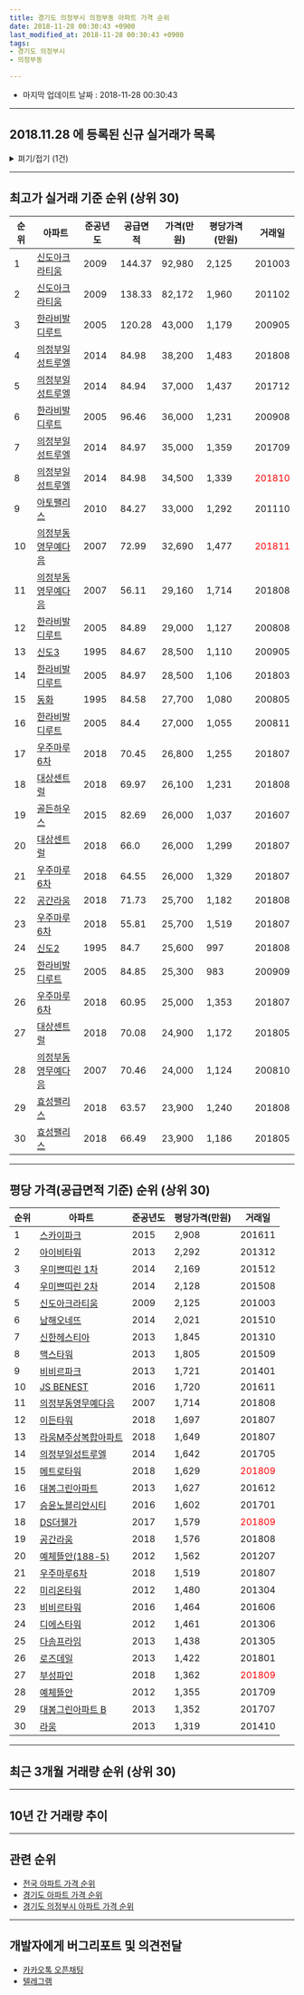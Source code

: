 ```yaml
---
title: 경기도 의정부시 의정부동 아파트 가격 순위
date: 2018-11-28 00:30:43 +0900
last_modified_at: 2018-11-28 00:30:43 +0900
tags:
- 경기도 의정부시
- 의정부동

---
```


* 마지막 업데이트 날짜 : 2018-11-28 00:30:43

---

## 2018.11.28 에 등록된 신규 실거래가 목록

<details>
<summary>펴기/접기 (1건)</summary>
<div markdown="1">

|아파트|준공년도|공급면적|가격(만원)|평당가격(만원)|거래일|
|---|---|---|---|---|---|
|[효성팰리스](https://search.naver.com/search.naver?query=%EA%B2%BD%EA%B8%B0%EB%8F%84+%EC%9D%98%EC%A0%95%EB%B6%80%EC%8B%9C+%EC%9D%98%EC%A0%95%EB%B6%80%EB%8F%99+%ED%9A%A8%EC%84%B1%ED%8C%B0%EB%A6%AC%EC%8A%A4)|2018|65.05|22,600|1,146|<span style="color:red">201811</span>|


</div>
</details>

---

## 최고가 실거래 기준 순위 (상위 30)


|순위|아파트|준공년도|공급면적|가격(만원)|평당가격(만원)|거래일|
|---|---|---|---|---|---|---|
|1|[신도아크라티움](https://search.naver.com/search.naver?query=%EA%B2%BD%EA%B8%B0%EB%8F%84+%EC%9D%98%EC%A0%95%EB%B6%80%EC%8B%9C+%EC%9D%98%EC%A0%95%EB%B6%80%EB%8F%99+%EC%8B%A0%EB%8F%84%EC%95%84%ED%81%AC%EB%9D%BC%ED%8B%B0%EC%9B%80)|2009|144.37|92,980|2,125|201003|
|2|[신도아크라티움](https://search.naver.com/search.naver?query=%EA%B2%BD%EA%B8%B0%EB%8F%84+%EC%9D%98%EC%A0%95%EB%B6%80%EC%8B%9C+%EC%9D%98%EC%A0%95%EB%B6%80%EB%8F%99+%EC%8B%A0%EB%8F%84%EC%95%84%ED%81%AC%EB%9D%BC%ED%8B%B0%EC%9B%80)|2009|138.33|82,172|1,960|201102|
|3|[한라비발디루트](https://search.naver.com/search.naver?query=%EA%B2%BD%EA%B8%B0%EB%8F%84+%EC%9D%98%EC%A0%95%EB%B6%80%EC%8B%9C+%EC%9D%98%EC%A0%95%EB%B6%80%EB%8F%99+%ED%95%9C%EB%9D%BC%EB%B9%84%EB%B0%9C%EB%94%94%EB%A3%A8%ED%8A%B8)|2005|120.28|43,000|1,179|200905|
|4|[의정부일성트루엘](https://search.naver.com/search.naver?query=%EA%B2%BD%EA%B8%B0%EB%8F%84+%EC%9D%98%EC%A0%95%EB%B6%80%EC%8B%9C+%EC%9D%98%EC%A0%95%EB%B6%80%EB%8F%99+%EC%9D%98%EC%A0%95%EB%B6%80%EC%9D%BC%EC%84%B1%ED%8A%B8%EB%A3%A8%EC%97%98)|2014|84.98|38,200|1,483|201808|
|5|[의정부일성트루엘](https://search.naver.com/search.naver?query=%EA%B2%BD%EA%B8%B0%EB%8F%84+%EC%9D%98%EC%A0%95%EB%B6%80%EC%8B%9C+%EC%9D%98%EC%A0%95%EB%B6%80%EB%8F%99+%EC%9D%98%EC%A0%95%EB%B6%80%EC%9D%BC%EC%84%B1%ED%8A%B8%EB%A3%A8%EC%97%98)|2014|84.94|37,000|1,437|201712|
|6|[한라비발디루트](https://search.naver.com/search.naver?query=%EA%B2%BD%EA%B8%B0%EB%8F%84+%EC%9D%98%EC%A0%95%EB%B6%80%EC%8B%9C+%EC%9D%98%EC%A0%95%EB%B6%80%EB%8F%99+%ED%95%9C%EB%9D%BC%EB%B9%84%EB%B0%9C%EB%94%94%EB%A3%A8%ED%8A%B8)|2005|96.46|36,000|1,231|200908|
|7|[의정부일성트루엘](https://search.naver.com/search.naver?query=%EA%B2%BD%EA%B8%B0%EB%8F%84+%EC%9D%98%EC%A0%95%EB%B6%80%EC%8B%9C+%EC%9D%98%EC%A0%95%EB%B6%80%EB%8F%99+%EC%9D%98%EC%A0%95%EB%B6%80%EC%9D%BC%EC%84%B1%ED%8A%B8%EB%A3%A8%EC%97%98)|2014|84.97|35,000|1,359|201709|
|8|[의정부일성트루엘](https://search.naver.com/search.naver?query=%EA%B2%BD%EA%B8%B0%EB%8F%84+%EC%9D%98%EC%A0%95%EB%B6%80%EC%8B%9C+%EC%9D%98%EC%A0%95%EB%B6%80%EB%8F%99+%EC%9D%98%EC%A0%95%EB%B6%80%EC%9D%BC%EC%84%B1%ED%8A%B8%EB%A3%A8%EC%97%98)|2014|84.98|34,500|1,339|<span style="color:red">201810</span>|
|9|[아토팰리스](https://search.naver.com/search.naver?query=%EA%B2%BD%EA%B8%B0%EB%8F%84+%EC%9D%98%EC%A0%95%EB%B6%80%EC%8B%9C+%EC%9D%98%EC%A0%95%EB%B6%80%EB%8F%99+%EC%95%84%ED%86%A0%ED%8C%B0%EB%A6%AC%EC%8A%A4)|2010|84.27|33,000|1,292|201110|
|10|[의정부동영무예다음](https://search.naver.com/search.naver?query=%EA%B2%BD%EA%B8%B0%EB%8F%84+%EC%9D%98%EC%A0%95%EB%B6%80%EC%8B%9C+%EC%9D%98%EC%A0%95%EB%B6%80%EB%8F%99+%EC%9D%98%EC%A0%95%EB%B6%80%EB%8F%99%EC%98%81%EB%AC%B4%EC%98%88%EB%8B%A4%EC%9D%8C)|2007|72.99|32,690|1,477|<span style="color:red">201811</span>|
|11|[의정부동영무예다음](https://search.naver.com/search.naver?query=%EA%B2%BD%EA%B8%B0%EB%8F%84+%EC%9D%98%EC%A0%95%EB%B6%80%EC%8B%9C+%EC%9D%98%EC%A0%95%EB%B6%80%EB%8F%99+%EC%9D%98%EC%A0%95%EB%B6%80%EB%8F%99%EC%98%81%EB%AC%B4%EC%98%88%EB%8B%A4%EC%9D%8C)|2007|56.11|29,160|1,714|201808|
|12|[한라비발디루트](https://search.naver.com/search.naver?query=%EA%B2%BD%EA%B8%B0%EB%8F%84+%EC%9D%98%EC%A0%95%EB%B6%80%EC%8B%9C+%EC%9D%98%EC%A0%95%EB%B6%80%EB%8F%99+%ED%95%9C%EB%9D%BC%EB%B9%84%EB%B0%9C%EB%94%94%EB%A3%A8%ED%8A%B8)|2005|84.89|29,000|1,127|200808|
|13|[신도3](https://search.naver.com/search.naver?query=%EA%B2%BD%EA%B8%B0%EB%8F%84+%EC%9D%98%EC%A0%95%EB%B6%80%EC%8B%9C+%EC%9D%98%EC%A0%95%EB%B6%80%EB%8F%99+%EC%8B%A0%EB%8F%843)|1995|84.67|28,500|1,110|200905|
|14|[한라비발디루트](https://search.naver.com/search.naver?query=%EA%B2%BD%EA%B8%B0%EB%8F%84+%EC%9D%98%EC%A0%95%EB%B6%80%EC%8B%9C+%EC%9D%98%EC%A0%95%EB%B6%80%EB%8F%99+%ED%95%9C%EB%9D%BC%EB%B9%84%EB%B0%9C%EB%94%94%EB%A3%A8%ED%8A%B8)|2005|84.97|28,500|1,106|201803|
|15|[동화](https://search.naver.com/search.naver?query=%EA%B2%BD%EA%B8%B0%EB%8F%84+%EC%9D%98%EC%A0%95%EB%B6%80%EC%8B%9C+%EC%9D%98%EC%A0%95%EB%B6%80%EB%8F%99+%EB%8F%99%ED%99%94)|1995|84.58|27,700|1,080|200805|
|16|[한라비발디루트](https://search.naver.com/search.naver?query=%EA%B2%BD%EA%B8%B0%EB%8F%84+%EC%9D%98%EC%A0%95%EB%B6%80%EC%8B%9C+%EC%9D%98%EC%A0%95%EB%B6%80%EB%8F%99+%ED%95%9C%EB%9D%BC%EB%B9%84%EB%B0%9C%EB%94%94%EB%A3%A8%ED%8A%B8)|2005|84.4|27,000|1,055|200811|
|17|[우주마루6차](https://search.naver.com/search.naver?query=%EA%B2%BD%EA%B8%B0%EB%8F%84+%EC%9D%98%EC%A0%95%EB%B6%80%EC%8B%9C+%EC%9D%98%EC%A0%95%EB%B6%80%EB%8F%99+%EC%9A%B0%EC%A3%BC%EB%A7%88%EB%A3%A86%EC%B0%A8)|2018|70.45|26,800|1,255|201807|
|18|[대상센트럴](https://search.naver.com/search.naver?query=%EA%B2%BD%EA%B8%B0%EB%8F%84+%EC%9D%98%EC%A0%95%EB%B6%80%EC%8B%9C+%EC%9D%98%EC%A0%95%EB%B6%80%EB%8F%99+%EB%8C%80%EC%83%81%EC%84%BC%ED%8A%B8%EB%9F%B4)|2018|69.97|26,100|1,231|201808|
|19|[골든하우스](https://search.naver.com/search.naver?query=%EA%B2%BD%EA%B8%B0%EB%8F%84+%EC%9D%98%EC%A0%95%EB%B6%80%EC%8B%9C+%EC%9D%98%EC%A0%95%EB%B6%80%EB%8F%99+%EA%B3%A8%EB%93%A0%ED%95%98%EC%9A%B0%EC%8A%A4)|2015|82.69|26,000|1,037|201607|
|20|[대상센트럴](https://search.naver.com/search.naver?query=%EA%B2%BD%EA%B8%B0%EB%8F%84+%EC%9D%98%EC%A0%95%EB%B6%80%EC%8B%9C+%EC%9D%98%EC%A0%95%EB%B6%80%EB%8F%99+%EB%8C%80%EC%83%81%EC%84%BC%ED%8A%B8%EB%9F%B4)|2018|66.0|26,000|1,299|201807|
|21|[우주마루6차](https://search.naver.com/search.naver?query=%EA%B2%BD%EA%B8%B0%EB%8F%84+%EC%9D%98%EC%A0%95%EB%B6%80%EC%8B%9C+%EC%9D%98%EC%A0%95%EB%B6%80%EB%8F%99+%EC%9A%B0%EC%A3%BC%EB%A7%88%EB%A3%A86%EC%B0%A8)|2018|64.55|26,000|1,329|201807|
|22|[공간라움](https://search.naver.com/search.naver?query=%EA%B2%BD%EA%B8%B0%EB%8F%84+%EC%9D%98%EC%A0%95%EB%B6%80%EC%8B%9C+%EC%9D%98%EC%A0%95%EB%B6%80%EB%8F%99+%EA%B3%B5%EA%B0%84%EB%9D%BC%EC%9B%80)|2018|71.73|25,700|1,182|201808|
|23|[우주마루6차](https://search.naver.com/search.naver?query=%EA%B2%BD%EA%B8%B0%EB%8F%84+%EC%9D%98%EC%A0%95%EB%B6%80%EC%8B%9C+%EC%9D%98%EC%A0%95%EB%B6%80%EB%8F%99+%EC%9A%B0%EC%A3%BC%EB%A7%88%EB%A3%A86%EC%B0%A8)|2018|55.81|25,700|1,519|201807|
|24|[신도2](https://search.naver.com/search.naver?query=%EA%B2%BD%EA%B8%B0%EB%8F%84+%EC%9D%98%EC%A0%95%EB%B6%80%EC%8B%9C+%EC%9D%98%EC%A0%95%EB%B6%80%EB%8F%99+%EC%8B%A0%EB%8F%842)|1995|84.7|25,600|997|201808|
|25|[한라비발디루트](https://search.naver.com/search.naver?query=%EA%B2%BD%EA%B8%B0%EB%8F%84+%EC%9D%98%EC%A0%95%EB%B6%80%EC%8B%9C+%EC%9D%98%EC%A0%95%EB%B6%80%EB%8F%99+%ED%95%9C%EB%9D%BC%EB%B9%84%EB%B0%9C%EB%94%94%EB%A3%A8%ED%8A%B8)|2005|84.85|25,300|983|200909|
|26|[우주마루6차](https://search.naver.com/search.naver?query=%EA%B2%BD%EA%B8%B0%EB%8F%84+%EC%9D%98%EC%A0%95%EB%B6%80%EC%8B%9C+%EC%9D%98%EC%A0%95%EB%B6%80%EB%8F%99+%EC%9A%B0%EC%A3%BC%EB%A7%88%EB%A3%A86%EC%B0%A8)|2018|60.95|25,000|1,353|201807|
|27|[대상센트럴](https://search.naver.com/search.naver?query=%EA%B2%BD%EA%B8%B0%EB%8F%84+%EC%9D%98%EC%A0%95%EB%B6%80%EC%8B%9C+%EC%9D%98%EC%A0%95%EB%B6%80%EB%8F%99+%EB%8C%80%EC%83%81%EC%84%BC%ED%8A%B8%EB%9F%B4)|2018|70.08|24,900|1,172|201805|
|28|[의정부동영무예다음](https://search.naver.com/search.naver?query=%EA%B2%BD%EA%B8%B0%EB%8F%84+%EC%9D%98%EC%A0%95%EB%B6%80%EC%8B%9C+%EC%9D%98%EC%A0%95%EB%B6%80%EB%8F%99+%EC%9D%98%EC%A0%95%EB%B6%80%EB%8F%99%EC%98%81%EB%AC%B4%EC%98%88%EB%8B%A4%EC%9D%8C)|2007|70.46|24,000|1,124|200810|
|29|[효성팰리스](https://search.naver.com/search.naver?query=%EA%B2%BD%EA%B8%B0%EB%8F%84+%EC%9D%98%EC%A0%95%EB%B6%80%EC%8B%9C+%EC%9D%98%EC%A0%95%EB%B6%80%EB%8F%99+%ED%9A%A8%EC%84%B1%ED%8C%B0%EB%A6%AC%EC%8A%A4)|2018|63.57|23,900|1,240|201808|
|30|[효성팰리스](https://search.naver.com/search.naver?query=%EA%B2%BD%EA%B8%B0%EB%8F%84+%EC%9D%98%EC%A0%95%EB%B6%80%EC%8B%9C+%EC%9D%98%EC%A0%95%EB%B6%80%EB%8F%99+%ED%9A%A8%EC%84%B1%ED%8C%B0%EB%A6%AC%EC%8A%A4)|2018|66.49|23,900|1,186|201805|


---

## 평당 가격(공급면적 기준) 순위 (상위 30)


|순위|아파트|준공년도|평당가격(만원)|거래일|
|---|---|---|---|---|
|1|[스카이파크](https://search.naver.com/search.naver?query=%EA%B2%BD%EA%B8%B0%EB%8F%84+%EC%9D%98%EC%A0%95%EB%B6%80%EC%8B%9C+%EC%9D%98%EC%A0%95%EB%B6%80%EB%8F%99+%EC%8A%A4%EC%B9%B4%EC%9D%B4%ED%8C%8C%ED%81%AC)|2015|2,908|201611|
|2|[아이비타워](https://search.naver.com/search.naver?query=%EA%B2%BD%EA%B8%B0%EB%8F%84+%EC%9D%98%EC%A0%95%EB%B6%80%EC%8B%9C+%EC%9D%98%EC%A0%95%EB%B6%80%EB%8F%99+%EC%95%84%EC%9D%B4%EB%B9%84%ED%83%80%EC%9B%8C)|2013|2,292|201312|
|3|[우미쁘띠린 1차](https://search.naver.com/search.naver?query=%EA%B2%BD%EA%B8%B0%EB%8F%84+%EC%9D%98%EC%A0%95%EB%B6%80%EC%8B%9C+%EC%9D%98%EC%A0%95%EB%B6%80%EB%8F%99+%EC%9A%B0%EB%AF%B8%EC%81%98%EB%9D%A0%EB%A6%B0+1%EC%B0%A8)|2014|2,169|201512|
|4|[우미쁘띠린 2차](https://search.naver.com/search.naver?query=%EA%B2%BD%EA%B8%B0%EB%8F%84+%EC%9D%98%EC%A0%95%EB%B6%80%EC%8B%9C+%EC%9D%98%EC%A0%95%EB%B6%80%EB%8F%99+%EC%9A%B0%EB%AF%B8%EC%81%98%EB%9D%A0%EB%A6%B0+2%EC%B0%A8)|2014|2,128|201508|
|5|[신도아크라티움](https://search.naver.com/search.naver?query=%EA%B2%BD%EA%B8%B0%EB%8F%84+%EC%9D%98%EC%A0%95%EB%B6%80%EC%8B%9C+%EC%9D%98%EC%A0%95%EB%B6%80%EB%8F%99+%EC%8B%A0%EB%8F%84%EC%95%84%ED%81%AC%EB%9D%BC%ED%8B%B0%EC%9B%80)|2009|2,125|201003|
|6|[남해오네뜨](https://search.naver.com/search.naver?query=%EA%B2%BD%EA%B8%B0%EB%8F%84+%EC%9D%98%EC%A0%95%EB%B6%80%EC%8B%9C+%EC%9D%98%EC%A0%95%EB%B6%80%EB%8F%99+%EB%82%A8%ED%95%B4%EC%98%A4%EB%84%A4%EB%9C%A8)|2014|2,021|201510|
|7|[신한헤스티아](https://search.naver.com/search.naver?query=%EA%B2%BD%EA%B8%B0%EB%8F%84+%EC%9D%98%EC%A0%95%EB%B6%80%EC%8B%9C+%EC%9D%98%EC%A0%95%EB%B6%80%EB%8F%99+%EC%8B%A0%ED%95%9C%ED%97%A4%EC%8A%A4%ED%8B%B0%EC%95%84)|2013|1,845|201310|
|8|[맥스타워](https://search.naver.com/search.naver?query=%EA%B2%BD%EA%B8%B0%EB%8F%84+%EC%9D%98%EC%A0%95%EB%B6%80%EC%8B%9C+%EC%9D%98%EC%A0%95%EB%B6%80%EB%8F%99+%EB%A7%A5%EC%8A%A4%ED%83%80%EC%9B%8C)|2013|1,805|201509|
|9|[비비르파크](https://search.naver.com/search.naver?query=%EA%B2%BD%EA%B8%B0%EB%8F%84+%EC%9D%98%EC%A0%95%EB%B6%80%EC%8B%9C+%EC%9D%98%EC%A0%95%EB%B6%80%EB%8F%99+%EB%B9%84%EB%B9%84%EB%A5%B4%ED%8C%8C%ED%81%AC)|2013|1,721|201401|
|10|[JS BENEST](https://search.naver.com/search.naver?query=%EA%B2%BD%EA%B8%B0%EB%8F%84+%EC%9D%98%EC%A0%95%EB%B6%80%EC%8B%9C+%EC%9D%98%EC%A0%95%EB%B6%80%EB%8F%99+JS+BENEST)|2016|1,720|201611|
|11|[의정부동영무예다음](https://search.naver.com/search.naver?query=%EA%B2%BD%EA%B8%B0%EB%8F%84+%EC%9D%98%EC%A0%95%EB%B6%80%EC%8B%9C+%EC%9D%98%EC%A0%95%EB%B6%80%EB%8F%99+%EC%9D%98%EC%A0%95%EB%B6%80%EB%8F%99%EC%98%81%EB%AC%B4%EC%98%88%EB%8B%A4%EC%9D%8C)|2007|1,714|201808|
|12|[이든타워](https://search.naver.com/search.naver?query=%EA%B2%BD%EA%B8%B0%EB%8F%84+%EC%9D%98%EC%A0%95%EB%B6%80%EC%8B%9C+%EC%9D%98%EC%A0%95%EB%B6%80%EB%8F%99+%EC%9D%B4%EB%93%A0%ED%83%80%EC%9B%8C)|2018|1,697|201807|
|13|[라움M주상복합아파트](https://search.naver.com/search.naver?query=%EA%B2%BD%EA%B8%B0%EB%8F%84+%EC%9D%98%EC%A0%95%EB%B6%80%EC%8B%9C+%EC%9D%98%EC%A0%95%EB%B6%80%EB%8F%99+%EB%9D%BC%EC%9B%80M%EC%A3%BC%EC%83%81%EB%B3%B5%ED%95%A9%EC%95%84%ED%8C%8C%ED%8A%B8)|2018|1,649|201807|
|14|[의정부일성트루엘](https://search.naver.com/search.naver?query=%EA%B2%BD%EA%B8%B0%EB%8F%84+%EC%9D%98%EC%A0%95%EB%B6%80%EC%8B%9C+%EC%9D%98%EC%A0%95%EB%B6%80%EB%8F%99+%EC%9D%98%EC%A0%95%EB%B6%80%EC%9D%BC%EC%84%B1%ED%8A%B8%EB%A3%A8%EC%97%98)|2014|1,642|201705|
|15|[메트로타워](https://search.naver.com/search.naver?query=%EA%B2%BD%EA%B8%B0%EB%8F%84+%EC%9D%98%EC%A0%95%EB%B6%80%EC%8B%9C+%EC%9D%98%EC%A0%95%EB%B6%80%EB%8F%99+%EB%A9%94%ED%8A%B8%EB%A1%9C%ED%83%80%EC%9B%8C)|2018|1,629|<span style="color:red">201809</span>|
|16|[대봉그린아파트](https://search.naver.com/search.naver?query=%EA%B2%BD%EA%B8%B0%EB%8F%84+%EC%9D%98%EC%A0%95%EB%B6%80%EC%8B%9C+%EC%9D%98%EC%A0%95%EB%B6%80%EB%8F%99+%EB%8C%80%EB%B4%89%EA%B7%B8%EB%A6%B0%EC%95%84%ED%8C%8C%ED%8A%B8)|2013|1,627|201612|
|17|[승윤노블리안시티](https://search.naver.com/search.naver?query=%EA%B2%BD%EA%B8%B0%EB%8F%84+%EC%9D%98%EC%A0%95%EB%B6%80%EC%8B%9C+%EC%9D%98%EC%A0%95%EB%B6%80%EB%8F%99+%EC%8A%B9%EC%9C%A4%EB%85%B8%EB%B8%94%EB%A6%AC%EC%95%88%EC%8B%9C%ED%8B%B0)|2016|1,602|201701|
|18|[DS더웰가](https://search.naver.com/search.naver?query=%EA%B2%BD%EA%B8%B0%EB%8F%84+%EC%9D%98%EC%A0%95%EB%B6%80%EC%8B%9C+%EC%9D%98%EC%A0%95%EB%B6%80%EB%8F%99+DS%EB%8D%94%EC%9B%B0%EA%B0%80)|2017|1,579|<span style="color:red">201809</span>|
|19|[공간라움](https://search.naver.com/search.naver?query=%EA%B2%BD%EA%B8%B0%EB%8F%84+%EC%9D%98%EC%A0%95%EB%B6%80%EC%8B%9C+%EC%9D%98%EC%A0%95%EB%B6%80%EB%8F%99+%EA%B3%B5%EA%B0%84%EB%9D%BC%EC%9B%80)|2018|1,576|201808|
|20|[예체뜰안(188-5)](https://search.naver.com/search.naver?query=%EA%B2%BD%EA%B8%B0%EB%8F%84+%EC%9D%98%EC%A0%95%EB%B6%80%EC%8B%9C+%EC%9D%98%EC%A0%95%EB%B6%80%EB%8F%99+%EC%98%88%EC%B2%B4%EB%9C%B0%EC%95%88%28188-5%29)|2012|1,562|201207|
|21|[우주마루6차](https://search.naver.com/search.naver?query=%EA%B2%BD%EA%B8%B0%EB%8F%84+%EC%9D%98%EC%A0%95%EB%B6%80%EC%8B%9C+%EC%9D%98%EC%A0%95%EB%B6%80%EB%8F%99+%EC%9A%B0%EC%A3%BC%EB%A7%88%EB%A3%A86%EC%B0%A8)|2018|1,519|201807|
|22|[미리온타워](https://search.naver.com/search.naver?query=%EA%B2%BD%EA%B8%B0%EB%8F%84+%EC%9D%98%EC%A0%95%EB%B6%80%EC%8B%9C+%EC%9D%98%EC%A0%95%EB%B6%80%EB%8F%99+%EB%AF%B8%EB%A6%AC%EC%98%A8%ED%83%80%EC%9B%8C)|2012|1,480|201304|
|23|[비비르타워](https://search.naver.com/search.naver?query=%EA%B2%BD%EA%B8%B0%EB%8F%84+%EC%9D%98%EC%A0%95%EB%B6%80%EC%8B%9C+%EC%9D%98%EC%A0%95%EB%B6%80%EB%8F%99+%EB%B9%84%EB%B9%84%EB%A5%B4%ED%83%80%EC%9B%8C)|2016|1,464|201606|
|24|[디에스타워](https://search.naver.com/search.naver?query=%EA%B2%BD%EA%B8%B0%EB%8F%84+%EC%9D%98%EC%A0%95%EB%B6%80%EC%8B%9C+%EC%9D%98%EC%A0%95%EB%B6%80%EB%8F%99+%EB%94%94%EC%97%90%EC%8A%A4%ED%83%80%EC%9B%8C)|2012|1,461|201306|
|25|[다솜프라임](https://search.naver.com/search.naver?query=%EA%B2%BD%EA%B8%B0%EB%8F%84+%EC%9D%98%EC%A0%95%EB%B6%80%EC%8B%9C+%EC%9D%98%EC%A0%95%EB%B6%80%EB%8F%99+%EB%8B%A4%EC%86%9C%ED%94%84%EB%9D%BC%EC%9E%84)|2013|1,438|201305|
|26|[로즈데일](https://search.naver.com/search.naver?query=%EA%B2%BD%EA%B8%B0%EB%8F%84+%EC%9D%98%EC%A0%95%EB%B6%80%EC%8B%9C+%EC%9D%98%EC%A0%95%EB%B6%80%EB%8F%99+%EB%A1%9C%EC%A6%88%EB%8D%B0%EC%9D%BC)|2013|1,422|201801|
|27|[부성파인](https://search.naver.com/search.naver?query=%EA%B2%BD%EA%B8%B0%EB%8F%84+%EC%9D%98%EC%A0%95%EB%B6%80%EC%8B%9C+%EC%9D%98%EC%A0%95%EB%B6%80%EB%8F%99+%EB%B6%80%EC%84%B1%ED%8C%8C%EC%9D%B8)|2018|1,362|<span style="color:red">201809</span>|
|28|[예체뜰안](https://search.naver.com/search.naver?query=%EA%B2%BD%EA%B8%B0%EB%8F%84+%EC%9D%98%EC%A0%95%EB%B6%80%EC%8B%9C+%EC%9D%98%EC%A0%95%EB%B6%80%EB%8F%99+%EC%98%88%EC%B2%B4%EB%9C%B0%EC%95%88)|2012|1,355|201709|
|29|[대봉그린아파트 B](https://search.naver.com/search.naver?query=%EA%B2%BD%EA%B8%B0%EB%8F%84+%EC%9D%98%EC%A0%95%EB%B6%80%EC%8B%9C+%EC%9D%98%EC%A0%95%EB%B6%80%EB%8F%99+%EB%8C%80%EB%B4%89%EA%B7%B8%EB%A6%B0%EC%95%84%ED%8C%8C%ED%8A%B8+B)|2013|1,352|201707|
|30|[라움](https://search.naver.com/search.naver?query=%EA%B2%BD%EA%B8%B0%EB%8F%84+%EC%9D%98%EC%A0%95%EB%B6%80%EC%8B%9C+%EC%9D%98%EC%A0%95%EB%B6%80%EB%8F%99+%EB%9D%BC%EC%9B%80)|2013|1,319|201410|


---

## 최근 3개월 거래량 순위 (상위 30)


<div style="width:100%;">
    <canvas id="deal_count_ranking" height="299"></canvas>
</div>


<script>
new Chart(document.getElementById("deal_count_ranking"), {
    type: 'horizontalBar',
    data: {
        labels: ['메트로타워', '부성파인', '신도2', '동화', '공간라움', '신도3', '대상센트럴', '효성팰리스', '의정부일성트루엘', '한라비발디루트', '신한헤스티아', '승윤노블리안시티', '의정부동영무예다음', '젠하우트(482-3)', '아토팰리스', '맥스타워', '비비르파크', '아이비타워', '우미쁘띠린 1차', '남해오네뜨', 'DS더웰가', '이든타워', '우주마루6차'],
        datasets: [{
            label: '실거래 수',
            data: [33, 19, 9, 7, 6, 5, 5, 4, 3, 2, 2, 2, 1, 1, 1, 1, 1, 1, 1, 1, 1, 1, 1],
            borderColor: "rgba(255, 0, 128, 1)",
            backgroundColor: "rgba(255, 0, 128, 0.5)",
            fill: false,
        }]
    },
    options: {
        responsive: true,
        title: {
            display: true,
            text: '최근 3개월 거래량 순위'
        },
        tooltips: {
            mode: 'index',
            intersect: false,
            callbacks: {
                title: function(tooltipItems, data) {
                    return "실거래 수:";
                },
                label: function(tooltipItem, data) {
                    return data.labels[tooltipItem.index] + ": " + tooltipItem.xLabel;
                }
            }
        },
        hover: {
            mode: 'nearest',
            intersect: true
        },
        scales: {
            xAxes: [{
                display: true,
                scaleLabel: {
                    display: true,
                    labelString: '실거래 수'
                },
                ticks: {
                    suggestedMin: 0,
                }
            }],
            yAxes: [{
                display: true,
                ticks: {
                    autoSkip: false,
                    callback: function(value, index, values) {
                        if (value.length > 15)
                            return value.substr(0, 13) + "...";
                        else
                            return value;
                    }
                },
                scaleLabel: {
                    display: false,
                }
            }]
        }
    }
});

</script>


---

## 10년 간 거래량 추이


<div style="width:100%;">
    <canvas id="deal_progress" height="250"></canvas>
</div>

<script>
new Chart(document.getElementById("deal_progress"), {
    type: 'line',
    data: {
        labels: ['200811','200812','200901','200902','200903','200904','200905','200906','200907','200908','200909','200910','200911','200912','201001','201002','201003','201004','201005','201006','201007','201008','201009','201010','201011','201012','201101','201102','201103','201104','201105','201106','201107','201108','201109','201110','201111','201112','201201','201202','201203','201204','201205','201206','201207','201208','201209','201210','201211','201212','201301','201302','201303','201304','201305','201306','201307','201308','201309','201310','201311','201312','201401','201402','201403','201404','201405','201406','201407','201408','201409','201410','201411','201412','201501','201502','201503','201504','201505','201506','201507','201508','201509','201510','201511','201512','201601','201602','201603','201604','201605','201606','201607','201608','201609','201610','201611','201612','201701','201702','201703','201704','201705','201706','201707','201708','201709','201710','201711','201712','201801','201802','201803','201804','201805','201806','201807','201808','201809','201810','201811'],
        datasets: [{
            label: '실거래 수',
            pointRadius: 1,
            data: [3, 1, 4, 3, 5, 2, 5, 5, 1, 12, 8, 7, 1, 5, 6, 4, 4, 3, 2, 0, 0, 2, 9, 13, 12, 20, 11, 14, 14, 9, 8, 5, 7, 13, 6, 10, 5, 5, 2, 9, 4, 6, 3, 4, 10, 11, 5, 11, 17, 6, 11, 4, 14, 24, 23, 18, 9, 8, 16, 25, 10, 32, 12, 18, 22, 32, 33, 28, 16, 34, 18, 41, 14, 24, 12, 14, 36, 43, 27, 37, 36, 31, 44, 42, 60, 33, 22, 17, 51, 45, 28, 35, 14, 25, 28, 27, 20, 14, 11, 24, 31, 32, 23, 23, 17, 22, 29, 10, 7, 18, 17, 16, 19, 13, 24, 25, 47, 43, 72, 30, 6],
            borderColor: "rgba(255, 201, 14, 1)",
            backgroundColor: "rgba(255, 201, 14, 0.5)",
            fill: true,
        }]
    },
    options: {
        responsive: true,
        title: {
            display: true,
            text: '10년간 거래량 추이'
        },
        tooltips: {
            mode: 'index',
            intersect: false,
        },
        hover: {
            mode: 'nearest',
            intersect: true
        },
        scales: {
            xAxes: [{
                display: true,
                scaleLabel: {
                    display: true,
                    labelString: '년/월'
                }
            }],
            yAxes: [{
                display: true,
                ticks: {
                    suggestedMin: 0,
                },
                scaleLabel: {
                    display: true,
                    labelString: '실거래 수'
                }
            }]
        }
    }
});

</script>


---

## 관련 순위

- [전국 아파트 가격 순위](https://inasie.github.io/apt-ranking/전국)
- [경기도 아파트 가격 순위](https://inasie.github.io/apt-ranking/경기도)
- [경기도 의정부시 아파트 가격 순위](https://inasie.github.io/apt-ranking/경기도-의정부시)


---

## 개발자에게 버그리포트 및 의견전달

- [카카오톡 오픈채팅](https://open.kakao.com/o/gLJUAP4)
- [텔레그램](https://t.me/inasie)

